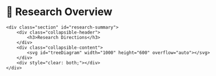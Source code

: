 # 🧠 Research Overview 

<!-- <meta charset="UTF-8" />
<link href="https://fonts.googleapis.com/css2?family=Lato:wght@200;300;400;600;700;900&display=swap"
    rel="stylesheet">  -->

<style>
    /* CSS for collapsible sections */
    .collapsible-header {
        cursor: pointer;
        padding: 10px;
        background-color: #f1f1f1;
        border: 1px solid #ddd;
        margin-bottom: 5px;
        display: flex;
        justify-content: space-between;
        align-items: center;
    }
    .collapsible-content {
        display: none; /* Hidden by default */
        overflow: hidden;
        border: 1px solid #eee;
        border-top: none;
        padding: 10px;
    }
    .collapsible-header::after {
        content: '\02795'; /* Plus sign */
        font-size: 13px;
        color: #777;
        float: right;
        margin-left: 5px;
    }
    .collapsible-header.active::after {
        content: '\2796'; /* Minus sign */
    }
    /* D3.js Tree Styles */
    .link {
        fill: none;
        stroke: #555;
        stroke-opacity: 0.4;
        stroke-width: 1.5px;
    }

    .node circle {
        cursor: pointer;
    }

    .node text {
        cursor: pointer;
    }

    .node--internal circle {
        fill: #555;
    }

    .node--leaf circle {
        fill: #999;
    }

    .node text {
        font-family: 'Lato', sans-serif;
        font-size: 12px;
        fill: #000;
    }

    .node text[style*="1e90ff"] { /* Style for links */
        fill: #1e90ff;
    }
    #research-summary .collapsible-content {
        display: block; /* Show the collapsible content by default */
    }

    #research-summary .collapsible-header::after {
        content: '\2796'; /* Minus sign for the header */
    }

    #research-summary .collapsible-header {
        background-color: #e0e0e0; /* Optional: slight visual distinction for active state */
    }

    #clustrmaps {
        width: 200px !important; /* Adjust width as needed */
        height: 150px !important; /* Adjust height as needed */
        overflow: hidden;
    }

    #clustrmaps img, #clustrmaps iframe {
        width: 100% !important;
        height: 100% !important;
        object-fit: contain; /* Ensures the map scales properly */
    }
</style>

<div style="width:1000px;margin: 0px auto;">

    <div class="section" id="research-summary">
        <div class="collapsible-header">
            <h3>Research Directions</h3>
        </div>
        <div class="collapsible-content">
            <svg id="treeDiagram" width="1000" height="600" overflow="auto"></svg>
        </div>
        <div style="clear: both;"></div>
    </div>

<script>
    // JavaScript for collapsible sections
    var coll = document.getElementsByClassName("collapsible-header");
    let j;
    for (j = 0; j < coll.length; j++) {
        coll[j].addEventListener("click", function() {
            this.classList.toggle("active");
            const content = this.nextElementSibling;
            content.style.display = content.style.display === "block" ? "none" : "block";
        });
    }
</script>


<style>
    #toggle-collaborators {
        background: none;
        border: none;
        color: #007bff;
        cursor: pointer;
        padding: 0;
        font-size: 1em;
        text-decoration: underline;
    }
    #toggle-collaborators:hover {
        color: #0056b3;
    }
</style>

<script>
    function toggleCollaborators() {
        const shortList = document.getElementById('collaborators-short');
        const fullList = document.getElementById('collaborators-full');
        const button = document.getElementById('toggle-collaborators');
        
        if (fullList.style.display === 'none') {
            shortList.style.display = 'none';
            fullList.style.display = 'inline';
            button.textContent = 'Show less';
        } else {
            shortList.style.display = 'inline';
            fullList.style.display = 'none';
            button.textContent = 'Show more';
        }
    }
</script>
<script src="https://d3js.org/d3.v7.min.js"></script>

<script>
    // Data for the tree diagram
    const treeData = {
        "name": "Geometric Deep Learning",
        "children": [
            {
                "name": "Geometries",
                "children": [
                    { "name": "ALEM (TIP 24)", "url": "https://arxiv.org/abs/2303.15477" },
                    { "name": "PCM and BWCM", "url": "https://arxiv.org/abs/2407.02607" },
                ]
            },
            {
                "name": "Networks",
                "children": [
                    {
                        "name": "Normalization",
                        "children": [
                            { "name": "LieBN (ICLR24)", "url": "https://openreview.net/forum?id=okYdj8Ysru" },
                            { "name": "GyroBN (ICLR25)", "url": "https://openreview.net/forum?id=d1NWq4PjJW" },
                            { "name": "GBWBN (CVPR25)", "url": "https://arxiv.org/abs/2504.00660" },
                            { "name": "CBN (TNNLS25)", "url": "" }
                        ]
                    },
                    {
                        "name": "Classification",
                        "children": [
                            { "name": "SPD MLR (CVPR24)", "url": "https://arxiv.org/abs/2305.11288" },
                            { "name": "RMLR (NeurIPS24)", "url": "https://arxiv.org/abs/2409.19433" },
                        ]
                    },
                    {
                        "name": "Attention",
                        "children": [
                            { "name": "GDLNet (IJCAI24)", "url": "https://www.ijcai.org/proceedings/2024/0564.pdf" },
                            { "name": "CorAtt (IJCAI25)", "url": "" },
                        ]
                    },
                    {
                        "name": "Others",
                        "children": [
                            { "name": "Riemannian Local Mechanism (AAAI23)", "url": "https://arxiv.org/abs/2201.10145" },
                        ]
                    }
                ]
            },
            {
                "name": "Applications",
                "children": [
                    {
                        "name": "Covariance Pooling",
                        "children": [
                            { "name": "Understanding Covariance Pooling (ICLR25)", "url": "https://openreview.net/forum?id=q1t0Lmvhty" },
                        ]
                    },
                ]
            },
        ]
    };

    const svg = d3.select("#treeDiagram"),
        width = +svg.attr("width"),
        height = +svg.attr("height");

    const root = d3.hierarchy(treeData);

    // 先布置树布局（为了拿到 depth）
    const tree = d3.tree().size([height - 50, width - 100]);
    tree(root);

    // 计算总宽度：树深度 × 横向间距（120）
    const treeWidth = (root.height + 1) * 120;
    const offsetX = Math.max((width - treeWidth) / 2, 40);  // 保证最小留白为 40

    const g = svg.append("g").attr("transform", `translate(${offsetX},40)`);

    let i = 0; // Initialize a counter for node IDs

    // Assign unique IDs to initial nodes
    root.descendants().forEach(d => d.id = d.id || ++i);

    // Initial drawing
    update(root);

    // Update function for collapsing/expanding
    function update(source) {
        const duration = 750;

        // Compute the new tree layout.
        const nodes = root.descendants().reverse();
        const links = root.links();

        // Normalize for fixed-depth.
        nodes.forEach(d => { d.y = d.depth * 120; }); // Adjust this value to control node spacing horizontally

        // Update the nodes…
        const node = g.selectAll(".node")
            .data(nodes, d => d.id);

        // Enter any new nodes at the parent's previous position.
        const nodeEnter = node.enter().append("g")
            .attr("class", d => "node" + (d.children ? " node--internal" : " node--leaf"))
            .attr("transform", d => `translate(${source.y0},${source.x0})`)
            .on("click", click);

        nodeEnter.append("circle")
            .attr("r", 1e-6)
            .attr("fill", d => d._children ? "#555" : "#999")
            .attr("stroke", "#fff")
            .attr("stroke-width", 1);

        nodeEnter.append("text")
            .attr("dy", 3)
            .attr("x", d => d.children || d._children ? -8 : 8)
            .attr("text-anchor", d => d.children || d._children ? "end" : "start")
            .style("font-family", "'Lato', sans-serif")
            .style("font-size", "12px")
            .style("fill", d => d.data.url ? "#1e90ff" : "#000")
            .text(d => d.data.name)
            .style("fill-opacity", 1e-6)
            .on("click", (event, d) => {
                if (d.data.url) {
                    event.stopPropagation(); // Prevent node collapse/expand when clicking text link
                    window.open(d.data.url, "_blank");
                }
            });

        // Transition nodes to their new position.
        const nodeUpdate = nodeEnter.merge(node);

        nodeUpdate.transition()
            .duration(duration)
            .attr("transform", d => `translate(${d.y},${d.x})`);

        nodeUpdate.select("circle")
            .attr("r", 5)
            .attr("fill", d => d._children ? "#555" : "#999");

        nodeUpdate.select("text")
            .style("fill-opacity", 1);

        // Transition exiting nodes to the parent's new position.
        const nodeExit = node.exit().transition()
            .duration(duration)
            .attr("transform", d => `translate(${source.y},${source.x})`)
            .remove();

        nodeExit.select("circle")
            .attr("r", 1e-6);

        nodeExit.select("text")
            .style("fill-opacity", 1e-6);

        // Update the links…
        const link = g.selectAll(".link")
            .data(links, d => d.target.id);

        // Enter any new links at the parent's previous position.
        const linkEnter = link.enter().insert("path", "g")
            .attr("class", "link")
            .attr("d", d3.linkHorizontal()
                .x(d => source.y0)
                .y(d => source.x0));

        // Transition links to their new position.
        link.merge(linkEnter).transition()
            .duration(duration)
            .attr("d", d3.linkHorizontal()
                .x(d => d.y)
                .y(d => d.x));

        // Transition exiting links to the parent's new position.
        link.exit().transition()
            .duration(duration)
            .attr("d", d3.linkHorizontal()
                .x(d => source.y)
                .y(d => source.x))
            .remove();

        // Stash the old positions for transition.
        nodes.forEach(d => {
            d.x0 = d.x;
            d.y0 = d.y;
        });
    }

    // Toggle children on click.
    function click(event, d) {
        if (d.children) {
            d._children = d.children;
            d.children = null;
        } else {
            d.children = d._children;
            d._children = null;
        }
        update(d);
    }

    // Store initial positions for transition
    root.x0 = root.x;
    root.y0 = root.y;
</script>

